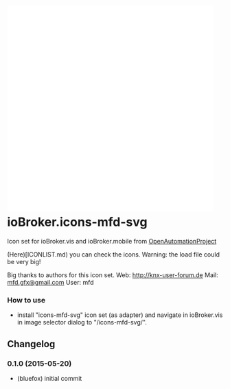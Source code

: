 ![Logo](admin/icons-mfd-svg.png)
ioBroker.icons-mfd-svg
=================

Icon set for ioBroker.vis and ioBroker.mobile from [OpenAutomationProject](https://github.com/OpenAutomationProject/knx-uf-iconset)

(Here)[ICONLIST.md) you can check the icons. Warning: the load file could be very big!

Big thanks to authors for this icon set.
Web:  http://knx-user-forum.de
Mail: mfd.gfx@gmail.com
User: mfd

### How to use
- install "icons-mfd-svg" icon set (as adapter) and navigate in ioBroker.vis in image selector dialog to "/icons-mfd-svg/".

## Changelog
### 0.1.0 (2015-05-20)
* (bluefox) initial commit


